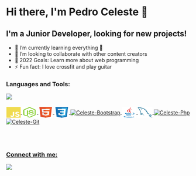 # Hi there, I'm Pedro Celeste 👋 

## I'm a Junior Developer, looking for new projects!

- 🌱 I’m currently learning everything 🤣
- 👯 I’m looking to collaborate with other content creators
- 🥅 2022 Goals: Learn more about web programming
- ⚡ Fun fact: I love crossfit and play guitar

### Languages and Tools:

<div align="left">
  <a href="https://github.com/pceleste/pceleste.git">
  <img height="180em" src="https://github-readme-stats.vercel.app/api/top-langs/?username=pceleste&layout=compact&langs_count=7&theme=dracula"/>
</div>

<div style="display: inline_block"><br>
  <img align="center" alt="Celeste-Js" height="30" width="40" src="https://raw.githubusercontent.com/devicons/devicon/master/icons/javascript/javascript-plain.svg">
  <img align="center" alt="Celeste-NodeJS" height="30" width="40" src="https://raw.githubusercontent.com/devicons/devicon/master/icons/nodejs/nodejs-original.svg">
  <img align="center" alt="Celeste-HTML" height="30" width="40" src="https://raw.githubusercontent.com/devicons/devicon/master/icons/html5/html5-original.svg">
  <img align="center" alt="Celeste-CSS" height="30" width="40" src="https://raw.githubusercontent.com/devicons/devicon/master/icons/css3/css3-original.svg">
  <img align="center" alt="Celeste-Bootstrap" height="30" width="40" src="https://raw.githubusercontent.com/jmnote/z-icons/master/svg/bootstrap.svg">
  <img align="center" alt="Celeste-Java" height="30" width="40" src="https://raw.githubusercontent.com/devicons/devicon/master/icons/java/java-original.svg">
  <img align="center" alt="Celeste-SQL" height="30" width="40" src="https://raw.githubusercontent.com/devicons/devicon/master/icons/mysql/mysql-original.svg">
  <img align="center" alt="Celeste-Php" height="30" width="40" src="https://raw.githubusercontent.com/jmnote/z-icons/master/svg/php.svg">
  <img align="center" alt="Celeste-Git" height="30" width="40" src="https://raw.githubusercontent.com/jmnote/z-icons/master/svg/git.svg">
</div>

<br></br>

### Connect with me:

<div>
  <a href="https://linkedin.com/in/pedro-celeste/" target="_blank"><img src="https://img.shields.io/badge/-LinkedIn-%230077B5?style=for-the-badge&logo=linkedin&logoColor=white" target="_blank"></a>
</div>
